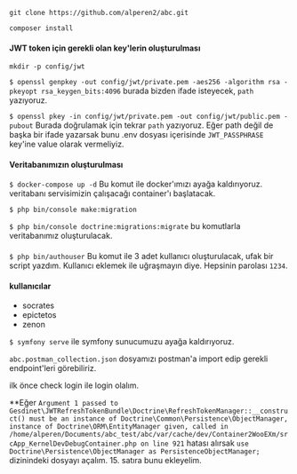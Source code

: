 ``git clone https://github.com/alperen2/abc.git``

``composer install``

#### JWT token için gerekli olan key'lerin oluşturulması

``mkdir -p config/jwt``

``$ openssl genpkey -out config/jwt/private.pem -aes256 -algorithm rsa -pkeyopt rsa_keygen_bits:4096``
burada bizden ifade isteyecek, ``path`` yazıyoruz.

``$ openssl pkey -in config/jwt/private.pem -out config/jwt/public.pem -pubout``
Burada doğrulamak için tekrar `path` yazıyoruz.
Eğer path değil de başka bir ifade yazarsak bunu .env dosyası içerisinde `JWT_PASSPHRASE` key'ine value olarak vermeliyiz.

#### Veritabanımızın oluşturulması
``$ docker-compose up -d``
Bu komut ile docker'ımızı ayağa kaldırıyoruz. veritabanı servisimizin çalışacağı container'ı başlatacak.

``$ php bin/console make:migration``

``$ php bin/console doctrine:migrations:migrate``
bu komutlarla veritabanımız oluşturulacak.
####
``$ php bin/authouser`` 
Bu komut ile 3 adet kullanıcı oluşturulacak, ufak bir script yazdım. Kullanıcı eklemek ile uğraşmayın diye.
Hepsinin parolası ``1234``.

#### kullanıcılar
* socrates
* epictetos
* zenon

``$ symfony serve`` ile symfony sunucumuzu ayağa kaldırıyoruz.

``abc.postman_collection.json`` dosyamızı postman'a import edip gerekli endpoint'leri görebiliriz.

ilk önce check login ile login olalım.

**Eğer ``Argument 1 passed to Gesdinet\JWTRefreshTokenBundle\Doctrine\RefreshTokenManager::__construct() must be an instance of Doctrine\Common\Persistence\ObjectManager, instance of Doctrine\ORM\EntityManager given, called in /home/alperen/Documents/abc_test/abc/var/cache/dev/Container2WooEXm/srcApp_KernelDevDebugContainer.php on line 921`` hatası alırsak ``use Doctrine\Persistence\ObjectManager as PersistenceObjectManager;`` dizinindeki dosyayı açalım. 15. satıra bunu ekleyelim.

